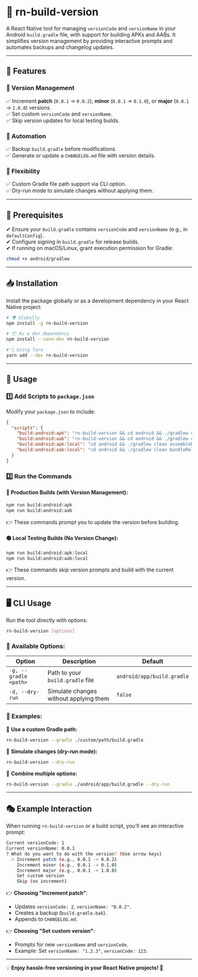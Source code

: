 # 🌟 **rn-build-version**

A React Native tool for managing `versionCode` and `versionName` in your Android `build.gradle` file, with support for building APKs and AABs. It simplifies version management by providing interactive prompts and automates backups and changelog updates.

---

## 🚀 **Features**

### 🔹 Version Management
✅ Increment **patch** (`0.0.1` → `0.0.2`), **minor** (`0.0.1` → `0.1.0`), or **major** (`0.0.1` → `1.0.0`) versions.  
✅ Set custom `versionCode` and `versionName`.  
✅ Skip version updates for local testing builds.  

### 🔹 Automation
✅ Backup `build.gradle` before modifications.  
✅ Generate or update a `CHANGELOG.md` file with version details.  

### 🔹 Flexibility
✅ Custom Gradle file path support via CLI option.  
✅ Dry-run mode to simulate changes without applying them.  

---

## 📌 **Prerequisites**
✔ Ensure your `build.gradle` contains `versionCode` and `versionName` (e.g., in `defaultConfig`).  
✔ Configure signing in `build.gradle` for release builds.  
✔ If running on macOS/Linux, grant execution permission for Gradle:  
```bash
chmod +x android/gradlew
```

---

## 📥 **Installation**
Install the package globally or as a development dependency in your React Native project:

```bash
# 🌍 Globally
npm install -g rn-build-version

# 📦 As a dev dependency
npm install --save-dev rn-build-version

# 🧶 Using Yarn
yarn add --dev rn-build-version
```

---

## 🎯 **Usage**

### 1️⃣ **Add Scripts to `package.json`**
Modify your `package.json` to include:

```json
{
  "scripts": {
    "build:android:apk": "rn-build-version && cd android && ./gradlew clean assembleRelease",
    "build:android:aab": "rn-build-version && cd android && ./gradlew clean bundleRelease",
    "build:android:apk:local": "cd android && ./gradlew clean assembleRelease",
    "build:android:aab:local": "cd android && ./gradlew clean bundleRelease"
  }
}
```

### 2️⃣ **Run the Commands**

#### 🔵 **Production Builds (with Version Management):**
```bash
npm run build:android:apk
npm run build:android:aab
```
👉 These commands prompt you to update the version before building.

#### 🟢 **Local Testing Builds (No Version Change):**
```bash
npm run build:android:apk:local
npm run build:android:aab:local
```
👉 These commands skip version prompts and build with the current version.

---

## 🖥 **CLI Usage**
Run the tool directly with options:
```bash
rn-build-version [options]
```

### 📌 Available Options:
| Option | Description | Default |
|--------|-------------|---------|
| `-g, --gradle <path>` | Path to your `build.gradle` file | `android/app/build.gradle` |
| `-d, --dry-run` | Simulate changes without applying them | `false` |

### 🔹 Examples:

📌 **Use a custom Gradle path:**
```bash
rn-build-version --gradle ./custom/path/build.gradle
```

📌 **Simulate changes (dry-run mode):**
```bash
rn-build-version --dry-run
```

📌 **Combine multiple options:**
```bash
rn-build-version --gradle ./android/app/build.gradle --dry-run
```

---

## 🎭 **Example Interaction**
When running `rn-build-version` or a build script, you’ll see an interactive prompt:

```bash
Current versionCode: 1
Current versionName: 0.0.1
? What do you want to do with the version? (Use arrow keys)
  > Increment patch (e.g., 0.0.1 -> 0.0.2)
    Increment minor (e.g., 0.0.1 -> 0.1.0)
    Increment major (e.g., 0.0.1 -> 1.0.0)
    Set custom version
    Skip (no increment)
```

👉 **Choosing "Increment patch"**:
- Updates `versionCode: 2`, `versionName: "0.0.2"`.
- Creates a backup (`build.gradle.bak`).
- Appends to `CHANGELOG.md`.

👉 **Choosing "Set custom version"**:
- Prompts for new `versionName` and `versionCode`.
- Example: Set `versionName: "1.2.3"`, `versionCode: 123`.

---

💡 **Enjoy hassle-free versioning in your React Native projects! 🚀**
